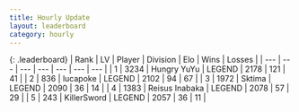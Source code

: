 ```yaml
---
title: Hourly Update
layout: leaderboard
category: hourly
---
```


{: .leaderboard}
| Rank | LV | Player | Division | Elo | Wins | Losses |
| --- | --- | --- | --- | --- | --- | --- |
| <span data-change="0">1</span> | 3234 | <span title="ID: 164871">Hungry YuYu</span> | LEGEND | <span data-change="2">2178</span> | <span data-change="3">121</span> | <span data-change="1">41</span> |
| <span data-change="1">2</span> | 836 | <span title="ID: 41925">lucapoke</span> | LEGEND | <span data-change="17">2102</span> | <span data-change="5">94</span> | <span data-change="1">67</span> |
| <span data-change="-1">3</span> | 1972 | <span title="ID: 353063">Sktima</span> | LEGEND | <span data-change="0">2090</span> | <span data-change="0">36</span> | <span data-change="0">14</span> |
| <span data-change="0">4</span> | 1383 | <span title="ID: 451068">Reisus Inabaka</span> | LEGEND | <span data-change="0">2078</span> | <span data-change="0">57</span> | <span data-change="0">29</span> |
| <span data-change="0">5</span> | 243 | <span title="ID: 654579">KillerSword</span> | LEGEND | <span data-change="0">2057</span> | <span data-change="0">36</span> | <span data-change="0">11</span> |